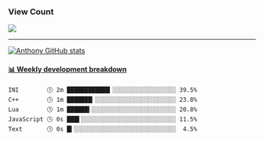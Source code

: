 ### View Count
<p>
  <a href="https://count.getloli.com/"><img src="https://count.getloli.com/get/@asmedeus998?theme=rule34"></a>
</p>

---
[![Anthony GitHub stats](https://github-readme-stats.vercel.app/api?username=asmedeus998&count_private=true&hide=prs,issues&show_icons=true&theme=cobalt)](https://github.com/Asmedeus998/github-readme-stats)




<!-- waka-box start -->
#### <a href="https://gist.github.com/976cbecf83f29f44732391efd9fbccec" target="_blank">📊 Weekly development breakdown</a>
```text
INI        🕓 2m ████████████▎░░░░░░░░░░░░░░░░░░ 39.5%
C++        🕓 1m ███████▎░░░░░░░░░░░░░░░░░░░░░░░ 23.8%
Lua        🕓 1m ██████▍░░░░░░░░░░░░░░░░░░░░░░░░ 20.8%
JavaScript 🕓 0s ███▌░░░░░░░░░░░░░░░░░░░░░░░░░░░ 11.5%
Text       🕓 0s █▍░░░░░░░░░░░░░░░░░░░░░░░░░░░░░  4.5%
```
<!-- Powered by https://github.com/Asmedeus998/waka-box-go . -->
<!-- waka-box end -->



<!--
**Asmedeus998/Asmedeus998** is a ✨ _special_ ✨ repository because its `README.md` (this file) appears on your GitHub profile.

Here are some ideas to get you started:

- 🔭 I’m currently working on ...
- 🌱 I’m currently learning ...
- 👯 I’m looking to collaborate on ...
- 🤔 I’m looking for help with ...
- 💬 Ask me about ...
- 📫 How to reach me: ...
- 😄 Pronouns: ...
- ⚡ Fun fact: ...
-->
